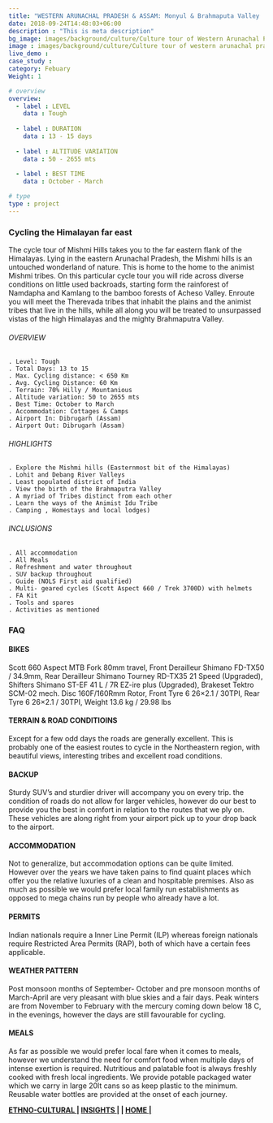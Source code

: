 ```yaml
---
title: "WESTERN ARUNACHAL PRADESH & ASSAM: Monyul & Brahmaputa Valley | Cultural Journeys  "
date: 2018-09-24T14:48:03+06:00
description : "This is meta description"
bg_image: images/background/culture/Culture tour of Western Arunachal Pradesh and Assam main.jpg
image : images/background/culture/Culture tour of western arunachal pradesh and assam.jpg
live_demo : 
case_study : 
category: Febuary
Weight: 1

# overview
overview:
  - label : LEVEL
    data : Tough
    
  - label : DURATION
    data : 13 - 15 days
    
  - label : ALTITUDE VARIATION
    data : 50 - 2655 mts
    
  - label : BEST TIME
    data : October - March

# type
type : project
---
```


### Cycling the Himalayan far east

The cycle tour of Mishmi Hills takes you to the far eastern flank of the Himalayas. Lying in the eastern Arunachal Pradesh, the Mishmi hills is an untouched wonderland of nature. This is home to the home to the animist Mishmi tribes. On this particular cycle tour you will ride across diverse conditions on little used backroads, starting form the rainforest of Namdapha and Kamlang to the bamboo forests of Acheso Valley. Enroute you will meet the Therevada tribes that inhabit the plains and the animist tribes that live in the hills, while all along you will be treated to unsurpassed vistas of the high Himalayas and the mighty Brahmaputra Valley.



###### OVERVIEW
```
. Level: Tough
. Total Days: 13 to 15
. Max. Cycling distance: < 650 Km
. Avg. Cycling Distance: 60 Km
. Terrain: 70% Hilly / Mountanious
. Altitude variation: 50 to 2655 mts
. Best Time: October to March
. Accommodation: Cottages & Camps
. Airport In: Dibrugarh (Assam)
. Airport Out: Dibrugarh (Assam)
```




###### HIGHLIGHTS
```
. Explore the Mishmi hills (Easternmost bit of the Himalayas)
. Lohit and Debang River Valleys
. Least populated district of India
. View the birth of the Brahmaputra Valley
. A myriad of Tribes distinct from each other
. Learn the ways of the Animist Idu Tribe
. Camping , Homestays and local lodges)
```

###### INCLUSIONS
```
. All accommodation
. All Meals
. Refreshment and water throughout
. SUV backup throughout
. Guide (NOLS First aid qualified)
. Multi- geared cycles (Scott Aspect 660 / Trek 3700D) with helmets
. FA Kit
. Tools and spares
. Activities as mentioned
```

### FAQ

#### BIKES

Scott 660 Aspect MTB
Fork 80mm travel, Front Derailleur Shimano FD-TX50 / 34.9mm, Rear Derailleur Shimano Tourney RD-TX35 21 Speed (Upgraded), Shifters Shimano ST-EF 41 L / 7R EZ-ire plus (Upgraded), Brakeset Tektro SCM-02 mech. Disc 160F/160Rmm Rotor, Front Tyre 6 26×2.1 / 30TPI, Rear Tyre 6 26×2.1 / 30TPI, Weight 13.6 kg / 29.98 lbs

#### TERRAIN & ROAD CONDITIOINS

Except for a few odd days the roads are generally excellent. This is probably one of the easiest routes to cycle in the Northeastern region, with beautiful views, interesting tribes and excellent road conditions.

#### BACKUP
Sturdy SUV’s and sturdier driver will accompany you on every trip. the condition of roads do not allow for larger vehicles, however do our best to provide you the best in comfort in relation to the routes that we ply on. These vehicles are along right from your airport pick up to your drop back to the airport.

#### ACCOMMODATION
Not to generalize, but accommodation options can be quite limited. However over the years we have taken pains to find quaint places which offer you the relative luxuries of a clean and hospitable premises. Also as much as possible we would prefer local family run establishments as opposed to mega chains run by people who already have a lot.

#### PERMITS
Indian nationals require a Inner Line Permit (ILP) whereas foreign nationals require Restricted Area Permits (RAP), both of which have a certain fees applicable.

#### WEATHER PATTERN
Post monsoon months of September- October and pre monsoon months of March-April are very pleasant with blue skies and a fair days. Peak winters are from November to February with the mercury coming down below 18 C, in the evenings, however the days are still favourable for cycling.

#### MEALS
As far as possible we would prefer local fare when it comes to meals, however we understand the need for comfort food when multiple days of intense exertion is required. Nutritious and palatable foot is always freshly cooked with fresh local ingredients. We provide potable packaged water which we carry in large 20lt cans so as keep plastic to the minimum. Reusable water bottles are provided at the onset of each journey.

**[ETHNO-CULTURAL  ](http://localhost:49228/culture/)       |  [INSIGHTS |](http://localhost:60325/insights/) |  [HOME |](http://localhost:60325/)**  